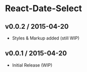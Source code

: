 # React-Date-Select

## v0.0.2 / 2015-04-20

* Styles & Markup added (still WIP)

## v0.0.1 / 2015-04-20

* Initial Release (WIP)
